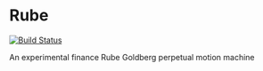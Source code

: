# Rube
[![Build Status](https://github.com/fremantle-industries/rube/workflows/test/badge.svg?branch=main)](https://github.com/fremantle-industries/rube/actions?query=workflow%3Atest)

An experimental finance Rube Goldberg perpetual motion machine
